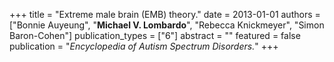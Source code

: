 +++
title = "Extreme male brain (EMB) theory."
date = 2013-01-01
authors = ["Bonnie Auyeung", "**Michael V. Lombardo**", "Rebecca Knickmeyer", "Simon Baron-Cohen"]
publication_types = ["6"]
abstract = ""
featured = false
publication = "*Encyclopedia of Autism Spectrum Disorders.*"
+++

